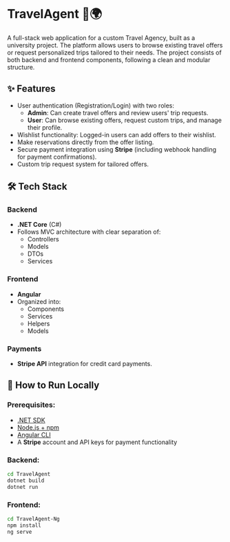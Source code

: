 # TravelAgent 🧳🌍

A full-stack web application for a custom Travel Agency, built as a university project. The platform allows users to browse existing travel offers or request personalized trips tailored to their needs. The project consists of both backend and frontend components, following a clean and modular structure.

## ✨ Features

- User authentication (Registration/Login) with two roles:
  - **Admin**: Can create travel offers and review users' trip requests.
  - **User**: Can browse existing offers, request custom trips, and manage their profile.
- Wishlist functionality: Logged-in users can add offers to their wishlist.
- Make reservations directly from the offer listing.
- Secure payment integration using **Stripe** (including webhook handling for payment confirmations).
- Custom trip request system for tailored offers.

## 🛠️ Tech Stack

### Backend
- **.NET Core** (C#)
- Follows MVC architecture with clear separation of:
  - Controllers
  - Models
  - DTOs
  - Services

### Frontend
- **Angular**
- Organized into:
  - Components
  - Services
  - Helpers
  - Models

### Payments
- **Stripe API** integration for credit card payments.

## 🚀 How to Run Locally

### Prerequisites:
- [.NET SDK](https://dotnet.microsoft.com/download)
- [Node.js + npm](https://nodejs.org/)
- [Angular CLI](https://angular.io/cli)
- A **Stripe** account and API keys for payment functionality

### Backend:
```bash
cd TravelAgent
dotnet build
dotnet run
```

### Frontend:
```bash
cd TravelAgent-Ng
npm install
ng serve
```
